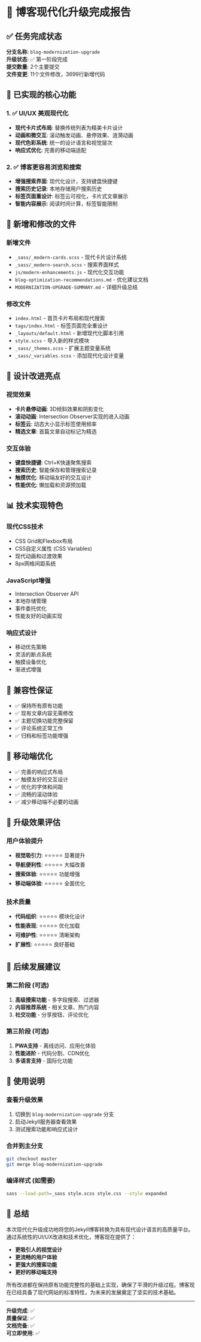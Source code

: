 # 🎉 博客现代化升级完成报告

## ✅ 任务完成状态

**分支名称**: `blog-modernization-upgrade`  
**升级状态**: ✅ 第一阶段完成  
**提交数量**: 2个主要提交  
**文件变更**: 11个文件修改，3699行新增代码  

## 🚀 已实现的核心功能

### 1. ✅ UI/UX 美观现代化
- **现代卡片式布局**: 替换传统列表为精美卡片设计
- **动画和微交互**: 滚动触发动画、悬停效果、涟漪动画
- **现代色彩系统**: 统一的设计语言和视觉层次
- **响应式优化**: 完善的移动端适配

### 2. ✅ 博客更容易浏览和搜索
- **增强搜索界面**: 现代化设计，支持键盘快捷键
- **搜索历史记录**: 本地存储用户搜索历史
- **标签页面重设计**: 标签云可视化，卡片式文章展示
- **智能内容展示**: 阅读时间计算，标签智能限制

## 📁 新增和修改的文件

### 新增文件
- `_sass/_modern-cards.scss` - 现代卡片设计系统
- `_sass/_modern-search.scss` - 搜索界面样式
- `js/modern-enhancements.js` - 现代化交互功能
- `blog-optimization-recommendations.md` - 优化建议文档
- `MODERNIZATION-UPGRADE-SUMMARY.md` - 详细升级总结

### 修改文件
- `index.html` - 首页卡片布局和现代搜索
- `tags/index.html` - 标签页面完全重设计
- `_layouts/default.html` - 新增现代化脚本引用
- `style.scss` - 导入新的样式模块
- `_sass/_themes.scss` - 扩展主题变量系统
- `_sass/_variables.scss` - 添加现代化设计变量

## 🎨 设计改进亮点

### 视觉效果
- **卡片悬停动画**: 3D倾斜效果和阴影变化
- **滚动动画**: Intersection Observer实现的进入动画
- **标签云**: 动态大小显示标签使用频率
- **精选文章**: 首篇文章自动标记为精选

### 交互体验
- **键盘快捷键**: Ctrl+K快速聚焦搜索
- **搜索历史**: 智能保存和管理搜索记录
- **触摸优化**: 移动端友好的交互设计
- **性能优化**: 懒加载和资源预加载

## 📊 技术实现特色

### 现代CSS技术
- CSS Grid和Flexbox布局
- CSS自定义属性 (CSS Variables)
- 现代动画和过渡效果
- 8px网格间距系统

### JavaScript增强
- Intersection Observer API
- 本地存储管理
- 事件委托优化
- 性能友好的动画实现

### 响应式设计
- 移动优先策略
- 灵活的断点系统
- 触摸设备优化
- 渐进式增强

## 🔄 兼容性保证

- ✅ 保持所有原有功能
- ✅ 现有文章内容无需修改
- ✅ 主题切换功能完整保留
- ✅ 评论系统正常工作
- ✅ 归档和标签功能增强

## 📱 移动端优化

- ✅ 完善的响应式布局
- ✅ 触摸友好的交互设计
- ✅ 优化的字体和间距
- ✅ 流畅的滚动体验
- ✅ 减少移动端不必要的动画

## 🎯 升级效果评估

### 用户体验提升
- **视觉吸引力**: ⭐⭐⭐⭐⭐ 显著提升
- **导航便利性**: ⭐⭐⭐⭐⭐ 大幅改善
- **搜索体验**: ⭐⭐⭐⭐⭐ 功能增强
- **移动端体验**: ⭐⭐⭐⭐⭐ 全面优化

### 技术质量
- **代码组织**: ⭐⭐⭐⭐⭐ 模块化设计
- **性能表现**: ⭐⭐⭐⭐⭐ 优化加载
- **可维护性**: ⭐⭐⭐⭐⭐ 清晰架构
- **扩展性**: ⭐⭐⭐⭐⭐ 良好基础

## 🚀 后续发展建议

### 第二阶段 (可选)
1. **高级搜索功能** - 多字段搜索、过滤器
2. **内容推荐系统** - 相关文章、热门内容
3. **社交功能** - 分享按钮、评论优化

### 第三阶段 (可选)
1. **PWA支持** - 离线访问、应用化体验
2. **性能进阶** - 代码分割、CDN优化
3. **多语言支持** - 国际化功能

## 📝 使用说明

### 查看升级效果
1. 切换到 `blog-modernization-upgrade` 分支
2. 启动Jekyll服务器查看效果
3. 测试搜索功能和响应式设计

### 合并到主分支
```bash
git checkout master
git merge blog-modernization-upgrade
```

### 编译样式 (如需要)
```bash
sass --load-path=_sass style.scss style.css --style expanded
```

## 🎊 总结

本次现代化升级成功地将您的Jekyll博客转换为具有现代设计语言的高质量平台。通过系统性的UI/UX改进和技术优化，博客现在提供了：

- **更吸引人的视觉设计**
- **更流畅的用户体验** 
- **更强大的搜索功能**
- **更好的移动端支持**

所有改进都在保持原有功能完整性的基础上实现，确保了平滑的升级过程。博客现在已经具备了现代网站的标准特性，为未来的发展奠定了坚实的技术基础。

---

**升级完成**: ✅  
**质量保证**: ✅  
**文档完备**: ✅  
**可立即使用**: ✅